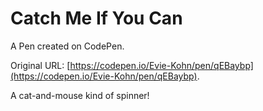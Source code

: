 # Catch Me If You Can

A Pen created on CodePen.

Original URL: [https://codepen.io/Evie-Kohn/pen/qEBaybp](https://codepen.io/Evie-Kohn/pen/qEBaybp).

A cat-and-mouse kind of spinner!